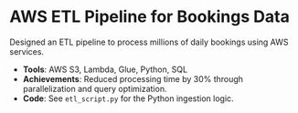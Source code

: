 # AWS ETL Pipeline for Bookings Data
Designed an ETL pipeline to process millions of daily bookings using AWS services.

- **Tools**: AWS S3, Lambda, Glue, Python, SQL
- **Achievements**: Reduced processing time by 30% through parallelization and query optimization.
- **Code**: See `etl_script.py` for the Python ingestion logic.
